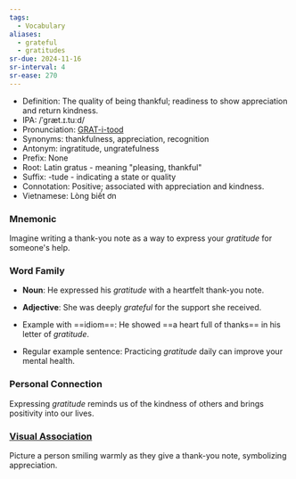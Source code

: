 ```yaml
---
tags:
  - Vocabulary
aliases:
  - grateful
  - gratitudes
sr-due: 2024-11-16
sr-interval: 4
sr-ease: 270
---
```


- Definition: The quality of being thankful; readiness to show appreciation and return kindness.
- IPA: /ˈɡræt.ɪ.tuːd/
- Pronunciation: [GRAT-i-tood](https://www.google.com/search?q=how+to+pronounce+gratitude)
- Synonyms: thankfulness, appreciation, recognition
- Antonym: ingratitude, ungratefulness
- Prefix: None
- Root: Latin gratus - meaning "pleasing, thankful"
- Suffix: -tude - indicating a state or quality
- Connotation: Positive; associated with appreciation and kindness.
- Vietnamese: Lòng biết ơn

### Mnemonic

Imagine writing a thank-you note as a way to express your *gratitude* for someone's help.

### Word Family

- **Noun**: He expressed his *gratitude* with a heartfelt thank-you note.
- **Adjective**: She was deeply *grateful* for the support she received.

- Example with ==idiom==: He showed ==a heart full of thanks== in his letter of *gratitude*.
- Regular example sentence: Practicing *gratitude* daily can improve your mental health.

### Personal Connection

Expressing *gratitude* reminds us of the kindness of others and brings positivity into our lives.

### [Visual Association](https://www.google.com/search?tbm=isch&q=gratitude)

Picture a person smiling warmly as they give a thank-you note, symbolizing appreciation.
